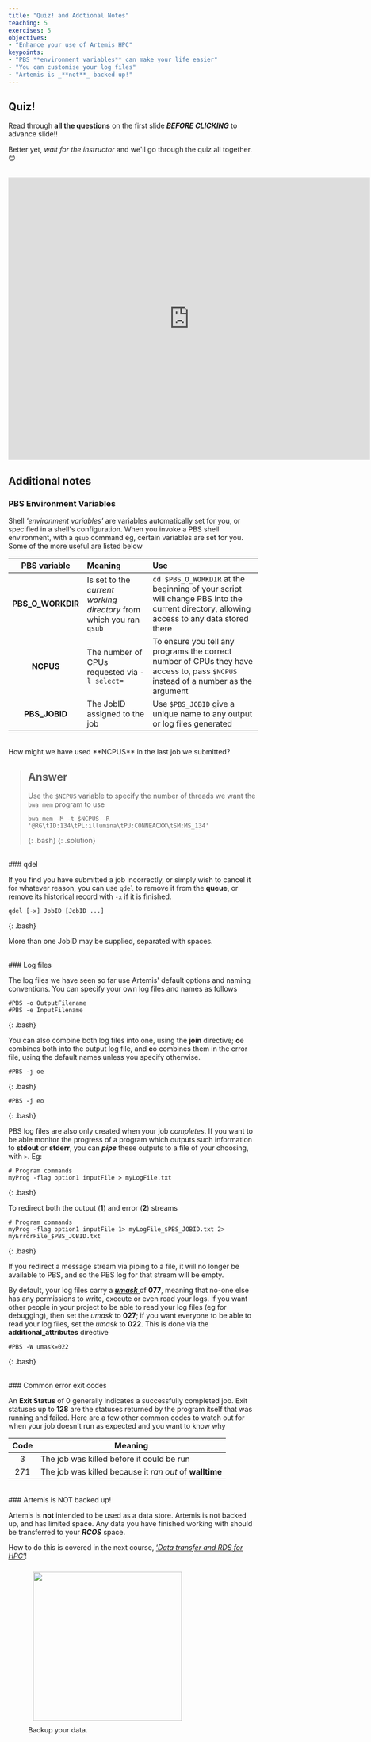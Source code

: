 ```yaml
---
title: "Quiz! and Addtional Notes"
teaching: 5
exercises: 5
objectives:
- "Enhance your use of Artemis HPC"
keypoints:
- "PBS **environment variables** can make your life easier"
- "You can customise your log files"
- "Artemis is _**not**_ backed up!"
---
```


## Quiz!

Read through **all the questions** on the first slide **_BEFORE CLICKING_** to advance slide!!

Better yet, _wait for the instructor_ and we'll go through the quiz all together. :blush:

<br>
<iframe src="https://unisyd-my.sharepoint.com/personal/hayim_dar_sydney_edu_au/_layouts/15/Doc.aspx?sourcedoc={8b6f1423-4f77-4dcc-b6f5-13d352a69247}&amp;action=embedview&amp;wdAr=1.7777777777777777" width="730px" height="570px" frameborder="0">This is an embedded <a target="_blank" href="https://office.com">Microsoft Office</a> presentation, powered by <a target="_blank" href="https://office.com/webapps">Office Online</a>.</iframe>
<br>

## Additional notes

### PBS Environment Variables

Shell _'environment variables'_ are variables automatically set for you, or specified in a shell's configuration. When you invoke a PBS shell environment, with a ```qsub``` command eg, certain variables are set for you. Some of the more useful are listed below

| PBS variable | Meaning | Use |
|:---:|:----|:---|
| **PBS_O_WORKDIR** | Is set to the _current working directory_ from which you ran ```qsub``` | ```cd $PBS_O_WORKDIR``` at the beginning of your script will change PBS into the current directory, allowing access to any data stored there |
| **NCPUS** | The number of CPUs requested via ```-l select=``` | To ensure you tell any programs the correct number of CPUs they have access to, pass ```$NCPUS``` instead of a number as the argument |
 **PBS_JOBID** | The JobID assigned to the job | Use ```$PBS_JOBID``` give a unique name to any output or log files generated |

<br>
How might we have used **NCPUS** in the last job we submitted?

> ## Answer
> Use the ```$NCPUS``` variable to specify the number of threads we want the ```bwa mem``` program to use
> ~~~
> bwa mem -M -t $NCPUS -R '@RG\tID:134\tPL:illumina\tPU:CONNEACXX\tSM:MS_134'
> ~~~
> {: .bash}
{: .solution}

<br>
### qdel

If you find you have submitted a job incorrectly, or simply wish to cancel it for whatever reason, you can use ```qdel``` to remove it from the **queue**, or remove its historical record with ```-x``` if it is finished.
~~~
qdel [-x] JobID [JobID ...]
~~~
{: .bash}

More than one JobID may be supplied, separated with spaces.

<br>
### Log files

The log files we have seen so far use Artemis' default options and naming conventions. You can specify your own log files and names as follows

~~~
#PBS -o OutputFilename
#PBS -e InputFilename
~~~
{: .bash}

You can also combine both log files into one, using the **join** directive; **o**e combines both into the output log file, and **e**o combines them in the error file, using the default names unless you specify otherwise.
~~~
#PBS -j oe
~~~
{: .bash}
~~~
#PBS -j eo
~~~
{: .bash}

PBS log files are also only created when your job _completes_. If you want to be able monitor the progress of a program which outputs such information to **stdout** or **stderr**, you can **_pipe_** these outputs to a file of your choosing, with ```>```. Eg:
~~~
# Program commands
myProg -flag option1 inputFile > myLogFile.txt
~~~
{: .bash}

To redirect both the output (**1**) and error (**2**) streams

~~~
# Program commands
myProg -flag option1 inputFile 1> myLogFile_$PBS_JOBID.txt 2> myErrorFile_$PBS_JOBID.txt
~~~
{: .bash}

If you redirect a message stream via piping to a file, it will no longer be available to PBS, and so the PBS log for that stream will be empty.

By default, your log files carry a [**_umask_** ](https://en.wikipedia.org/wiki/Umask) of **077**, meaning that no-one else has any permissions to write, execute or even read your logs. If you want other people in your project to be able to read your log files (eg for debugging), then set the _umask_ to **027**; if you want everyone to be able to read your log files, set the _umask_ to **022**. This is done via the **additional_attributes** directive
~~~
#PBS -W umask=022
~~~
{: .bash}

<br>
### Common error exit codes

An **Exit Status** of 0 generally indicates a successfully completed job. Exit statuses up to **128** are the statuses returned by the program itself that was running and failed. Here are a few other common codes to watch out for when your job doesn't run as expected and you want to know why

|Code|Meaning|
|:--:|---|
|3| The job was killed before it could be run |
|271| The job was killed because it _ran out_ of **walltime** |

<br>
### Artemis is NOT backed up!

Artemis is **not** intended to be used as a data store. Artemis is not backed up, and has limited space. Any data you have finished working with should be transferred to your **_RCOS_** space.

How to do this is covered in the next course, [‘_Data transfer and RDS for HPC_’](https://pages.github.sydney.edu.au/informatics/training.artemis.rds)!

<figure>
  <img src="{{ page.root }}/fig/05_backup.png" style="margin:10px;height:300px"/>
  <figcaption> Backup your data. </figcaption>
</figure><br>
